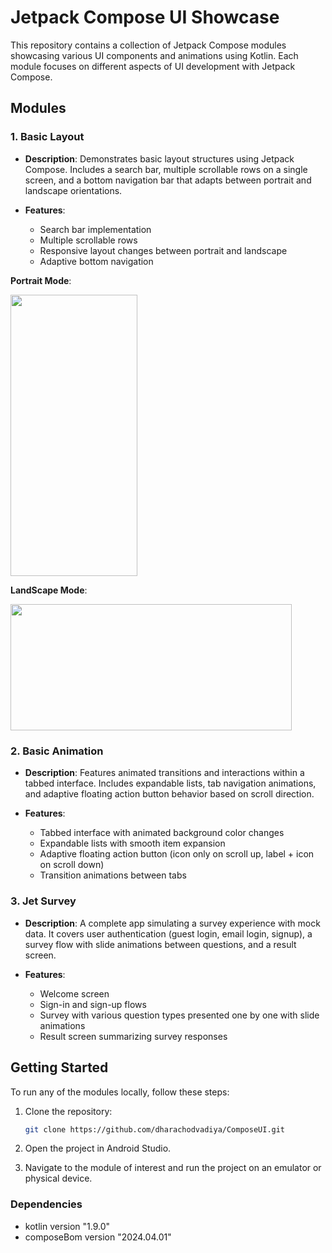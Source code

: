 # Jetpack Compose UI Showcase

This repository contains a collection of Jetpack Compose modules showcasing various UI components and animations using Kotlin. Each module focuses on different aspects of UI development with Jetpack Compose.

## Modules

### 1. Basic Layout

- **Description**: Demonstrates basic layout structures using Jetpack Compose. Includes a search bar, multiple scrollable rows on a single screen, and a bottom navigation bar that adapts between portrait and landscape orientations.
  
- **Features**:
  - Search bar implementation
  - Multiple scrollable rows
  - Responsive layout changes between portrait and landscape
  - Adaptive bottom navigation
 
**Portrait Mode**:  

<img src="https://github.com/user-attachments/assets/df3b4c60-b78a-4592-bcdd-8ee1d420b05c" width="202.5" height="450">

**LandScape Mode**:

<img src="https://github.com/user-attachments/assets/273f14a0-047d-4d35-8607-6968716678a1" width="450" height="202.5">

### 2. Basic Animation

- **Description**: Features animated transitions and interactions within a tabbed interface. Includes expandable lists, tab navigation animations, and adaptive floating action button behavior based on scroll direction.
  
- **Features**:
  - Tabbed interface with animated background color changes
  - Expandable lists with smooth item expansion
  - Adaptive floating action button (icon only on scroll up, label + icon on scroll down)
  - Transition animations between tabs

### 3. Jet Survey

- **Description**: A complete app simulating a survey experience with mock data. It covers user authentication (guest login, email login, signup), a survey flow with slide animations between questions, and a result screen.
  
- **Features**:
  - Welcome screen
  - Sign-in and sign-up flows
  - Survey with various question types presented one by one with slide animations
  - Result screen summarizing survey responses

## Getting Started

To run any of the modules locally, follow these steps:

1. Clone the repository:

   ```bash
   git clone https://github.com/dharachodvadiya/ComposeUI.git

2. Open the project in Android Studio.
3. Navigate to the module of interest and run the project on an emulator or physical device.

### Dependencies
  - kotlin version "1.9.0"
  - composeBom version "2024.04.01"
